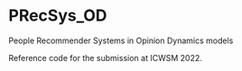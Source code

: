 # PRecSys_OD
People Recommender Systems in Opinion Dynamics models

Reference code for the submission at ICWSM 2022.
